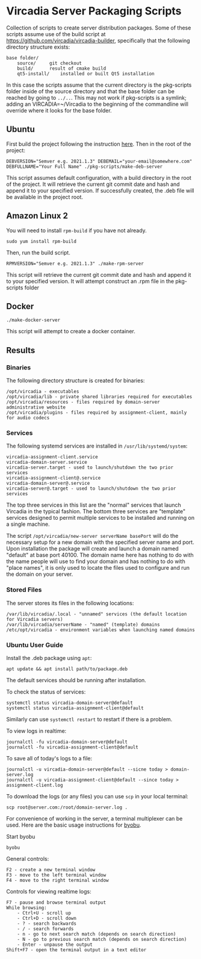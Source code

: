 # Vircadia Server Packaging Scripts

Collection of scripts to create server distribution packages. Some of these scripts assume
use of the build script at https://github.com/vircadia/vircadia-builder, specifically that
the following directory structure exists:

```
base folder/
	source/		git checkout
	build/		result of cmake build
	qt5-install/	installed or built Qt5 installation
```

In this case the scripts assume that the current directory is the pkg-scripts folder inside of the source directory
and that the base folder can be reached by going to `../..`. This may not work if pkg-scripts is a symlink; adding an VIRCADIA=~/Vircadia to the beginning of the commandline will override where it looks for the base folder.

## Ubuntu
First build the project following the instruction [here](../BUILD_LINUX.md).
Then in the root of the project:
```
DEBVERSION="Semver e.g. 2021.1.3" DEBEMAIL="your-email@somewhere.com" DEBFULLNAME="Your Full Name" ./pkg-scripts/make-deb-server
```
This script assumes default configuration, with a build directory in the root of the project.
It will retrieve the current git commit date and hash and append it to your specified version. If successfully created, the .deb file will be available in the project root.

## Amazon Linux 2

You will need to install `rpm-build` if you have not already.
```
sudo yum install rpm-build
```
Then, run the build script.
```
RPMVERSION="Semver e.g. 2021.1.3" ./make-rpm-server
```

This script will retrieve the current git commit date and hash and append it to your specified version.
It will attempt construct an .rpm file in the pkg-scripts folder

## Docker
```
./make-docker-server
```

This script will attempt to create a docker container.

## Results

### Binaries

The following directory structure is created for binaries:
```
/opt/vircadia - executables
/opt/vircadia/lib - private shared libraries required for executables
/opt/vircadia/resources - files required by domain-server administrative website
/opt/vircadia/plugins - files required by assignment-client, mainly for audio codecs
```

### Services

The following systemd services are installed in `/usr/lib/systemd/system`:
```
vircadia-assignment-client.service
vircadia-domain-server.service
vircadia-server.target - used to launch/shutdown the two prior services
vircadia-assignment-client@.service
vircadia-domain-server@.service
vircadia-server@.target - used to launch/shutdown the two prior services
```

The top three services in this list are the "normal" services that launch Vircadia
in the typical fashion. The bottom three services are "template" services designed
to permit multiple services to be installed and running on a single machine.

The script `/opt/vircadia/new-server serverName basePort` will do the necessary
setup for a new domain with the specified server name and port. Upon installation
the package will create and launch a domain named "default" at base port 40100.
The domain name here has nothing to do with the name people will use to find your
domain and has nothing to do with "place names", it is only used to locate the files
used to configure and run the domain on your server.

### Stored Files

The server stores its files in the following locations:
```
/var/lib/vircadia/.local - "unnamed" services (the default location for Vircadia servers)
/var/lib/vircadia/serverName - "named" (template) domains
/etc/opt/vircadia - environment variables when launching named domains
```

### Ubuntu User Guide

Install the .deb package using `apt`:

```
apt update && apt install path/to/package.deb
```

The default services should be running after installation.

To check the status of services:
```
systemctl status vircadia-domain-server@default
systemctl status vircadia-assignment-client@default
```
Similarly can use `systemctl restart` to restart if there is a problem.

To view logs in realtime:
```
journalctl -fu vircadia-domain-server@default
journalctl -fu vircadia-assignment-client@default
```

To save all of today's logs to a file:
```
journalctl -u vircadia-domain-server@default --sicne today > domain-server.log
journalctl -u vircadia-assignment-client@default --since today > assignment-client.log
```

To download the logs (or any files) you can use `scp` in your local terminal:
```
scp root@server.com:/root/domain-server.log .
```

For convenience of working in the server, a terminal multiplexer can be used. Here are the basic usage instructions for [byobu](https://www.byobu.org).

Start byobu
```
byobu
```

General controls:
```
F2 - create a new terminal window
F3 - move to the left terminal window
F4 - move to the right terminal window
```

Controls for viewing realtime logs:
```
F7 - pause and browse terminal output
While browsing:
    - Ctrl+U - scroll up
    - Ctrl+D - scroll down
    - ? - search backwards
    - / - search forwards
    - n - go to next search match (depends on search direction)
    - N - go to previous search match (depends on search direction)
    - Enter - unpause the output
Shift+F7 - open the terminal output in a text editor
```
